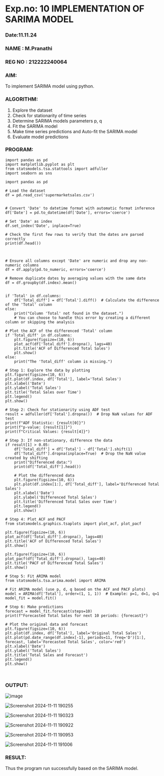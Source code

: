 # Exp.no: 10   IMPLEMENTATION OF SARIMA MODEL
### Date:11.11.24
### NAME : M.Pranathi
### REG NO : 212222240064

### AIM:
To implement SARIMA model using python.
### ALGORITHM:
1. Explore the dataset
2. Check for stationarity of time series
3. Determine SARIMA models parameters p, q
4. Fit the SARIMA model
5. Make time series predictions and Auto-fit the SARIMA model
6. Evaluate model predictions
### PROGRAM:
```
import pandas as pd
import matplotlib.pyplot as plt
from statsmodels.tsa.stattools import adfuller
import seaborn as sns

import pandas as pd

# Load the dataset
df = pd.read_csv('supermarketsales.csv')


# Convert 'Date' to datetime format with automatic format inference
df['Date'] = pd.to_datetime(df['Date'], errors='coerce')

# Set 'Date' as index
df.set_index('Date', inplace=True)

# Check the first few rows to verify that the dates are parsed correctly
print(df.head())



# Ensure all columns except 'Date' are numeric and drop any non-numeric columns
df = df.apply(pd.to_numeric, errors='coerce')

# Remove duplicate dates by averaging values with the same date
df = df.groupby(df.index).mean()


if 'Total' in df.columns:
    df['Total_diff'] = df['Total'].diff()  # Calculate the difference of the 'Total' column
else:
    print("Column 'Total' not found in the dataset.")
    # You can choose to handle this error by creating a different column or skipping the analysis

# Plot the ACF of the differenced 'Total' column
if 'Total_diff' in df.columns:
    plt.figure(figsize=(10, 6))
    plot_acf(df['Total_diff'].dropna(), lags=40)
    plt.title('ACF of Differenced Total Sales')
    plt.show()
else:
    print("The 'Total_diff' column is missing.")

# Step 1: Explore the data by plotting
plt.figure(figsize=(10, 6))
plt.plot(df.index, df['Total'], label='Total Sales')
plt.xlabel('Date')
plt.ylabel('Total Sales')
plt.title('Total Sales over Time')
plt.legend()
plt.show()

# Step 2: Check for stationarity using ADF test
result = adfuller(df['Total'].dropna())  # Drop NaN values for ADF test
print(f"ADF Statistic: {result[0]}")
print(f"p-value: {result[1]}")
print(f"Critical Values: {result[4]}")

# Step 3: If non-stationary, difference the data
if result[1] > 0.05:
    df['Total_diff'] = df['Total'] - df['Total'].shift(1)
    df['Total_diff'].dropna(inplace=True)  # Drop the NaN value created by shifting
    print("Differenced data:")
    print(df['Total_diff'].head())
    
    # Plot the differenced data
    plt.figure(figsize=(10, 6))
    plt.plot(df.index[1:], df['Total_diff'], label='Differenced Total Sales')
    plt.xlabel('Date')
    plt.ylabel('Differenced Total Sales')
    plt.title('Differenced Total Sales over Time')
    plt.legend()
    plt.show()

# Step 4: Plot ACF and PACF
from statsmodels.graphics.tsaplots import plot_acf, plot_pacf

plt.figure(figsize=(10, 6))
plot_acf(df['Total_diff'].dropna(), lags=40)
plt.title('ACF of Differenced Total Sales')
plt.show()

plt.figure(figsize=(10, 6))
plot_pacf(df['Total_diff'].dropna(), lags=40)
plt.title('PACF of Differenced Total Sales')
plt.show()

# Step 5: Fit ARIMA model
from statsmodels.tsa.arima.model import ARIMA

# Fit ARIMA model (use p, d, q based on the ACF and PACF plots)
model = ARIMA(df['Total'], order=(1, 1, 1))  # Example: p=1, d=1, q=1
model_fit = model.fit()

# Step 6: Make predictions
forecast = model_fit.forecast(steps=10)
print(f"Forecasted Total Sales for next 10 periods: {forecast}")

# Plot the original data and forecast
plt.figure(figsize=(10, 6))
plt.plot(df.index, df['Total'], label='Original Total Sales')
plt.plot(pd.date_range(df.index[-1], periods=11, freq='D')[1:], forecast, label='Forecasted Total Sales', color='red')
plt.xlabel('Date')
plt.ylabel('Total Sales')
plt.title('Total Sales and Forecast')
plt.legend()
plt.show()



```

### OUTPUT:

![image](https://github.com/user-attachments/assets/392ea28a-776a-4e82-8331-4ec1c908a53d)

![Screenshot 2024-11-11 190255](https://github.com/user-attachments/assets/0cbe3dc6-0854-4181-849f-34fb2e0c9cd9)

![Screenshot 2024-11-11 190323](https://github.com/user-attachments/assets/1d4c0d1d-3d86-48a7-b6a6-76c5d7a0da1b)

![Screenshot 2024-11-11 190922](https://github.com/user-attachments/assets/64ad5f71-8181-4e09-ab86-e02f0405feb7)


![Screenshot 2024-11-11 190953](https://github.com/user-attachments/assets/af7402ec-d8ea-416a-b88c-dcef66cf7d75)

![Screenshot 2024-11-11 191006](https://github.com/user-attachments/assets/60d4c7aa-7f66-43f5-a456-fb64b3377c57)






### RESULT:
Thus the program run successfully based on the SARIMA model.
